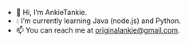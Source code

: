 - 👋 Hi, I’m AnkieTankie.
- 💧 I’m currently learning Java (node.js) and Python.
- 📫 You can reach me at originalankie@gmail.com.
